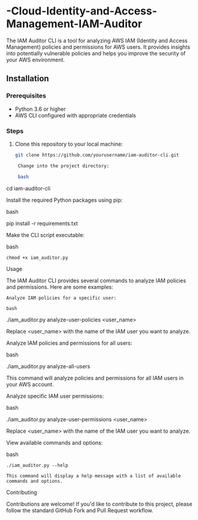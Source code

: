 # -Cloud-Identity-and-Access-Management-IAM-Auditor

The IAM Auditor CLI is a tool for analyzing AWS IAM (Identity and Access Management) policies and permissions for AWS users. It provides insights into potentially vulnerable policies and helps you improve the security of your AWS environment.

## Installation

### Prerequisites

- Python 3.6 or higher
- AWS CLI configured with appropriate credentials

### Steps

1. Clone this repository to your local machine:

   ```bash
   git clone https://github.com/yourusername/iam-auditor-cli.git

    Change into the project directory:

    bash

cd iam-auditor-cli

Install the required Python packages using pip:

bash

pip install -r requirements.txt

Make the CLI script executable:

bash

    chmod +x iam_auditor.py

Usage

The IAM Auditor CLI provides several commands to analyze IAM policies and permissions. Here are some examples:

    Analyze IAM policies for a specific user:

    bash

./iam_auditor.py analyze-user-policies <user_name>

Replace <user_name> with the name of the IAM user you want to analyze.

Analyze IAM policies and permissions for all users:

bash

./iam_auditor.py analyze-all-users

This command will analyze policies and permissions for all IAM users in your AWS account.

Analyze specific IAM user permissions:

bash

./iam_auditor.py analyze-user-permissions <user_name>

Replace <user_name> with the name of the IAM user you want to analyze.

View available commands and options:

bash

    ./iam_auditor.py --help

    This command will display a help message with a list of available commands and options.

Contributing

Contributions are welcome! If you'd like to contribute to this project, please follow the standard GitHub Fork and Pull Request workflow.

